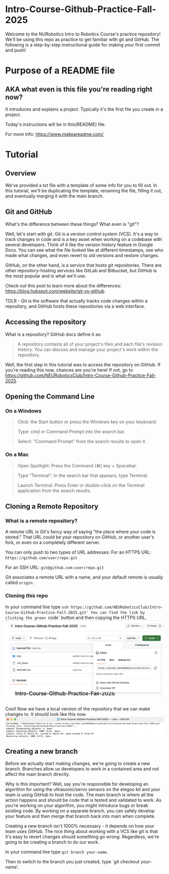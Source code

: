 # Intro-Course-Github-Practice-Fall-2025
Welcome to the NURobotics Intro to Robotics Course's practice repository! We'll be using this repo as practice to get familiar with git and GitHub. The following is a step-by-step instructional guide for making your first commit and push!

# Purpose of a README file
## AKA what even is this file you're reading right now?
It introduces and explains a project. Typically it's the first file you create in a project.

Today's instructions will be in this(README) file.

For more info: https://www.makeareadme.com/

# Tutorial
## Overview
We've provided a txt file with a template of some info for you to fill out. In this tutorial, we'll be duplicating the template, renaming the file, filling it out, and eventually merging it with the main branch.

## Git and GitHub
What's the difference between these things? What even is "git"?

Well, let's start with git. Git is a version control system (VCS). It's a way to track changes in code and is a key asset when working on a codebase with several developers. Think of it like the version history feature in Google Docs. You can see what the file looked like at different timestamps, see who made what changes, and even revert to old versions and restore changes.

GitHub, on the other hand, is a service that hosts git repositories. There are other repository-hosting services like GitLab and Bitbucket, but GitHub is the most popular and is what we'll use.

Check out this post to learn more about the differences: https://blog.hubspot.com/website/git-vs-github.

TDLR - Git is the software that actually tracks code changes within a repository, and GitHub hosts these repositories via a web interface.

## Accessing the repository
What is a repository? GitHub docs define it as:
> A repository contains all of your project's files and each file's revision history. You can discuss and manage your project's work within the repository.

Well, the first step in this tutorial was to access the repository on GitHub. If you're reading this now, chances are you're here! If not, go to https://github.com/NEURoboticsClub/Intro-Course-Github-Practice-Fall-2025.

## Opening the Command Line
### On a Windows
>Click: the Start button or press the Windows key on your keyboard.

>Type: cmd or Command Prompt into the search bar.

>Select: "Command Prompt" from the search results to open it.

### On a Mac
>Open Spotlight: Press the Command (⌘) key + Spacebar. 

>Type "Terminal": In the search bar that appears, type Terminal. 

>Launch Terminal: Press Enter or double-click on the Terminal application from the search results.

## Cloning a Remote Repository
### What is a remote repository?
A remote URL is Git's fancy way of saying "the place where your code is stored." That URL could be your repository on GitHub, or another user's fork, or even on a completely different server.

You can only push to two types of URL addresses:
For an HTTPS URL:
`https://github.com/user/repo.git`

For an SSH URL:
`git@github.com:user/repo.git`

Git associates a remote URL with a name, and your default remote is usually called `origin`.


### Cloning *this* repo
In your command line type `ssh https://github.com/NEURoboticsClub/Intro-Course-Github-Practice-Fall-2025.git'
You can find the link by clicking the green `code` button and then copying the HTTPS URL.
![Cloning a repo from GitHub](img/git_clone_url.png)

Cool! Now we have a local version of the repository that we can make changes to. It should look like this now.
![Cloning a repo in terminal](img/git_clone.png)

## Creating a new branch
Before we actually start making changes, we're going to create a new branch. Branches allow us developers to work in a contained area and not affect the main branch directly. 

Why is this important? Well, say you're responsible for developing an algorithm for using the ultrasonic/servo sensors on the elegoo kit and your team is using GitHub to host the code. The main branch is where all the action happens and should be code that is tested and validated to work. As you're working on your algorithm, you might introduce bugs or break existing code. By working on a separate branch, you can safely develop your feature and then merge that branch back into main when complete.

Creating a new branch isn't 1000% necessary - it depends on how your team uses GitHub. The nice thing about working with a VCS like git is that it's easy to revert changes should something go wrong. Regardless, we're going to be creating a branch to do our work.

In your command line type `git branch your-name`.

Then to switch to the branch you just created, type `git checkout your-name'.

